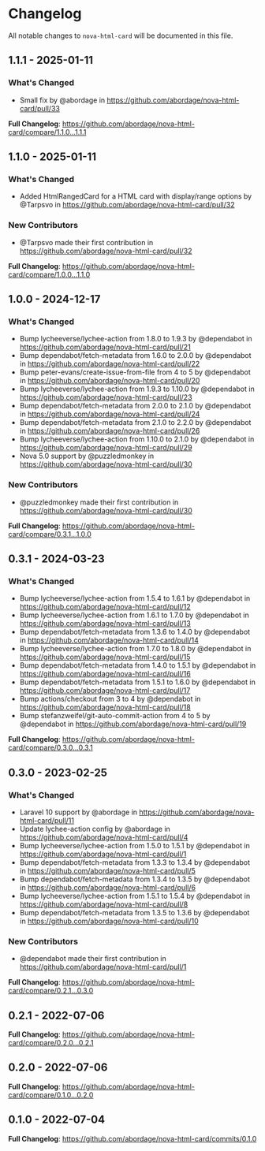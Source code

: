 # Changelog

All notable changes to `nova-html-card` will be documented in this file.

## 1.1.1 - 2025-01-11

### What's Changed

* Small fix by @abordage in https://github.com/abordage/nova-html-card/pull/33

**Full Changelog**: https://github.com/abordage/nova-html-card/compare/1.1.0...1.1.1

## 1.1.0 - 2025-01-11

### What's Changed

* Added HtmlRangedCard for a HTML card with display/range options by @Tarpsvo in https://github.com/abordage/nova-html-card/pull/32

### New Contributors

* @Tarpsvo made their first contribution in https://github.com/abordage/nova-html-card/pull/32

**Full Changelog**: https://github.com/abordage/nova-html-card/compare/1.0.0...1.1.0

## 1.0.0 - 2024-12-17

### What's Changed

* Bump lycheeverse/lychee-action from 1.8.0 to 1.9.3 by @dependabot in https://github.com/abordage/nova-html-card/pull/21
* Bump dependabot/fetch-metadata from 1.6.0 to 2.0.0 by @dependabot in https://github.com/abordage/nova-html-card/pull/22
* Bump peter-evans/create-issue-from-file from 4 to 5 by @dependabot in https://github.com/abordage/nova-html-card/pull/20
* Bump lycheeverse/lychee-action from 1.9.3 to 1.10.0 by @dependabot in https://github.com/abordage/nova-html-card/pull/23
* Bump dependabot/fetch-metadata from 2.0.0 to 2.1.0 by @dependabot in https://github.com/abordage/nova-html-card/pull/24
* Bump dependabot/fetch-metadata from 2.1.0 to 2.2.0 by @dependabot in https://github.com/abordage/nova-html-card/pull/26
* Bump lycheeverse/lychee-action from 1.10.0 to 2.1.0 by @dependabot in https://github.com/abordage/nova-html-card/pull/29
* Nova 5.0 support by @puzzledmonkey in https://github.com/abordage/nova-html-card/pull/30

### New Contributors

* @puzzledmonkey made their first contribution in https://github.com/abordage/nova-html-card/pull/30

**Full Changelog**: https://github.com/abordage/nova-html-card/compare/0.3.1...1.0.0

## 0.3.1 - 2024-03-23

### What's Changed

* Bump lycheeverse/lychee-action from 1.5.4 to 1.6.1 by @dependabot in https://github.com/abordage/nova-html-card/pull/12
* Bump lycheeverse/lychee-action from 1.6.1 to 1.7.0 by @dependabot in https://github.com/abordage/nova-html-card/pull/13
* Bump dependabot/fetch-metadata from 1.3.6 to 1.4.0 by @dependabot in https://github.com/abordage/nova-html-card/pull/14
* Bump lycheeverse/lychee-action from 1.7.0 to 1.8.0 by @dependabot in https://github.com/abordage/nova-html-card/pull/15
* Bump dependabot/fetch-metadata from 1.4.0 to 1.5.1 by @dependabot in https://github.com/abordage/nova-html-card/pull/16
* Bump dependabot/fetch-metadata from 1.5.1 to 1.6.0 by @dependabot in https://github.com/abordage/nova-html-card/pull/17
* Bump actions/checkout from 3 to 4 by @dependabot in https://github.com/abordage/nova-html-card/pull/18
* Bump stefanzweifel/git-auto-commit-action from 4 to 5 by @dependabot in https://github.com/abordage/nova-html-card/pull/19

**Full Changelog**: https://github.com/abordage/nova-html-card/compare/0.3.0...0.3.1

## 0.3.0 - 2023-02-25

### What's Changed

- Laravel 10 support by @abordage in https://github.com/abordage/nova-html-card/pull/11
- Update lychee-action config by @abordage in https://github.com/abordage/nova-html-card/pull/4
- Bump lycheeverse/lychee-action from 1.5.0 to 1.5.1 by @dependabot in https://github.com/abordage/nova-html-card/pull/1
- Bump dependabot/fetch-metadata from 1.3.3 to 1.3.4 by @dependabot in https://github.com/abordage/nova-html-card/pull/5
- Bump dependabot/fetch-metadata from 1.3.4 to 1.3.5 by @dependabot in https://github.com/abordage/nova-html-card/pull/6
- Bump lycheeverse/lychee-action from 1.5.1 to 1.5.4 by @dependabot in https://github.com/abordage/nova-html-card/pull/8
- Bump dependabot/fetch-metadata from 1.3.5 to 1.3.6 by @dependabot in https://github.com/abordage/nova-html-card/pull/10

### New Contributors

- @dependabot made their first contribution in https://github.com/abordage/nova-html-card/pull/1

**Full Changelog**: https://github.com/abordage/nova-html-card/compare/0.2.1...0.3.0

## 0.2.1 - 2022-07-06

**Full Changelog**: https://github.com/abordage/nova-html-card/compare/0.2.0...0.2.1

## 0.2.0 - 2022-07-06

**Full Changelog**: https://github.com/abordage/nova-html-card/compare/0.1.0...0.2.0

## 0.1.0 - 2022-07-04

**Full Changelog**: https://github.com/abordage/nova-html-card/commits/0.1.0
